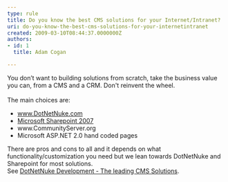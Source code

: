 ```yaml
---
type: rule
title: Do you know the best CMS solutions for your Internet/Intranet?
uri: do-you-know-the-best-cms-solutions-for-your-internetintranet
created: 2009-03-10T08:44:37.0000000Z
authors:
- id: 1
  title: Adam Cogan

---
```




<span class='intro'> 
  <p>You don’t want to building solutions from scratch, take the business value you can, from a CMS and a CRM. Don't reinvent the wheel.<br>
<br>
The main choices are&#58; </p>
<ul>
    <li><a href="http&#58;//www.dotnetnuke.com/" class="external" target="_blank">www.DotNetNuke.com</a> </li>
    <li><a href="http&#58;//www.microsoft.com/office/preview/servers/sharepointserver/highlights.mspx" class="external">Microsoft Sharepoint 2007</a> </li>
    <li><a class="external" target="_blank">www.CommunityServer.org</a> </li>
    <li>Microsoft ASP.NET 2.0 hand coded pages </li>
</ul>
<p>There are pros and cons to all and it depends on what functionality/customization you need but we lean towards DotNetNuke and Sharepoint for most solutions.<br>
See <a href="http&#58;//www.ssw.com.au/ssw/Company/DNN-DotNetNuke.aspx">DotNetNuke Development - The leading CMS Solutions</a>. </p>
 </span>




